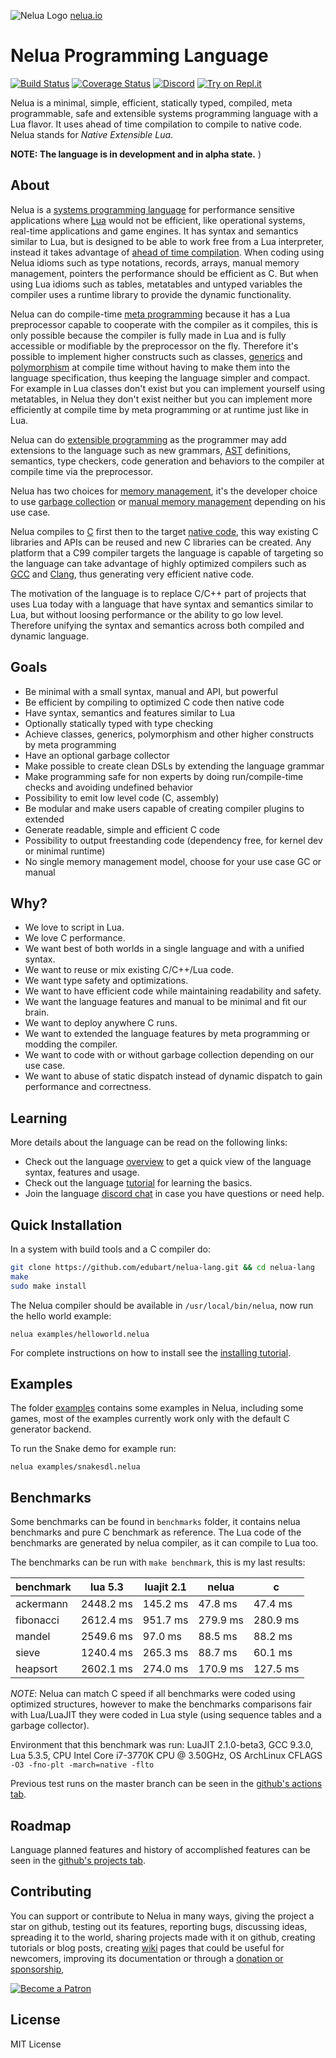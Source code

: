 ![Nelua Logo](https://nelua.io/assets/img/nelua-logo.png)
[nelua.io](https://nelua.io/)

# Nelua Programming Language

[![Build Status](https://travis-ci.org/edubart/nelua-lang.svg?branch=master)](https://travis-ci.org/edubart/nelua-lang)
[![Coverage Status](https://coveralls.io/repos/github/edubart/nelua-lang/badge.svg?branch=master)](https://coveralls.io/github/edubart/nelua-lang?branch=master)
[![Discord](https://img.shields.io/discord/680417078959800322.svg)](https://discord.gg/7aaGeG7)
[![Try on Repl.it](https://repl.it/badge/github/edubart/nelua-lang)](https://repl.it/@edubart/nelua-lang#examples/replit.lua)

Nelua is a minimal, simple, efficient, statically typed, compiled, meta programmable,
safe and extensible systems programming language with a Lua flavor.
It uses ahead of time compilation to compile to native code.
Nelua stands for *Native Extensible Lua*.

**NOTE: The language is in development and in alpha state.**
)
## About

Nelua is a [systems programming language](https://en.wikipedia.org/wiki/System_programming_language)
for performance sensitive applications where
[Lua](https://en.wikipedia.org/wiki/Lua_(programming_language))
would not be efficient, like operational systems, real-time applications and game engines.
It has syntax and semantics similar to Lua,
but is designed to be able to work free from a Lua interpreter,
instead it takes advantage of
[ahead of time compilation](https://en.wikipedia.org/wiki/Ahead-of-time_compilation).
When coding using Nelua idioms such as type notations, records, arrays,
manual memory management, pointers the performance should be efficient as C.
But when using Lua idioms such as tables, metatables and untyped variables the compiler
uses a runtime library to provide the dynamic functionality.

Nelua can do compile-time [meta programming](https://en.wikipedia.org/wiki/Metaprogramming)
because it has a Lua preprocessor
capable to cooperate with the compiler as it compiles,
this is only possible because the compiler is fully made in Lua
and is fully accessible or modifiable by the preprocessor on the fly.
Therefore it's possible to implement higher constructs such as classes,
[generics](https://en.wikipedia.org/wiki/Generic_programming) and
[polymorphism](https://en.wikipedia.org/wiki/Polymorphism_(computer_science))
at compile time without having to make them into the language specification,
thus keeping the language simpler and compact.
For example in Lua classes don't exist but you can implement yourself using metatables,
in Nelua they don't exist neither but you can implement more efficiently at compile time
by meta programming or at runtime just like in Lua.

Nelua can do [extensible programming](https://en.wikipedia.org/wiki/Extensible_programming)
as the programmer may add extensions to the language such as new grammars, [AST](https://en.wikipedia.org/wiki/Abstract_syntax_tree) definitions, semantics, type checkers, code
generation and behaviors to the compiler at compile time via the preprocessor.

Nelua has two choices for
[memory management](https://en.wikipedia.org/wiki/Memory_management),
it's the developer choice to use
[garbage collection](https://en.wikipedia.org/wiki/Garbage_collection_(computer_science))
or
[manual memory management](https://en.wikipedia.org/wiki/Manual_memory_management)
depending on his use case.

Nelua compiles to [C](https://en.wikipedia.org/wiki/C_(programming_language)) first
then to the target [native code](https://en.wikipedia.org/wiki/Machine_code),
this way existing C libraries and APIs can be reused and new C libraries can be created.
Any platform that a C99 compiler targets the language is capable of targeting so
the language can take advantage of highly optimized compilers such as
[GCC](https://en.wikipedia.org/wiki/GNU_Compiler_Collection) and
[Clang](https://en.wikipedia.org/wiki/Clang),
thus generating very efficient native code.

The motivation of the language is to replace C/C++ part of projects that uses
Lua today with a language that have syntax and semantics similar to Lua, but
without loosing performance or the ability to go low level. Therefore unifying the
syntax and semantics across both compiled and dynamic language.

## Goals

* Be minimal with a small syntax, manual and API, but powerful
* Be efficient by compiling to optimized C code then native code
* Have syntax, semantics and features similar to Lua
* Optionally statically typed with type checking
* Achieve classes, generics, polymorphism and other higher constructs by meta programming
* Have an optional garbage collector
* Make possible to create clean DSLs by extending the language grammar
* Make programming safe for non experts by doing run/compile-time checks and avoiding undefined behavior
* Possibility to emit low level code (C, assembly)
* Be modular and make users capable of creating compiler plugins to extended
* Generate readable, simple and efficient C code
* Possibility to output freestanding code (dependency free, for kernel dev or minimal runtime)
* No single memory management model, choose for your use case GC or manual

## Why?

* We love to script in Lua.
* We love C performance.
* We want best of both worlds in a single language and with a unified syntax.
* We want to reuse or mix existing C/C++/Lua code.
* We want type safety and optimizations.
* We want to have efficient code while maintaining readability and safety.
* We want the language features and manual to be minimal and fit our brain.
* We want to deploy anywhere C runs.
* We want to extended the language features by meta programming or modding the compiler.
* We want to code with or without garbage collection depending on our use case.
* We want to abuse of static dispatch instead of dynamic dispatch to gain performance and correctness.

## Learning

More details about the language can be read on the following links:
* Check out the language [overview](https://nelua.io/overview)
to get a quick view of the language syntax, features and usage.
* Check out the language [tutorial](https://nelua.io/tutorial)
for learning the basics.
* Join the language [discord chat](https://discord.gg/7aaGeG7)
in case you have questions or need help.

## Quick Installation

In a system with build tools and a C compiler do:

```bash
git clone https://github.com/edubart/nelua-lang.git && cd nelua-lang
make
sudo make install
```

The Nelua compiler should be available in `/usr/local/bin/nelua`,
now run the hello world example:

```
nelua examples/helloworld.nelua
```

For complete instructions on how to install see the [installing tutorial](https://nelua.io/installing/).

## Examples

The folder [examples](https://github.com/edubart/nelua-lang/tree/master/examples)
contains some examples in Nelua, including some games,
most of the examples currently work only with the default C generator backend.

To run the Snake demo for example run:

```shell
nelua examples/snakesdl.nelua
```

## Benchmarks

Some benchmarks can be found in `benchmarks` folder, it contains nelua benchmarks
and pure C benchmark as reference. The Lua code of the benchmarks are generated
by nelua compiler, as it can compile to Lua too.

The benchmarks can be run with `make benchmark`, this is my last results:

|    benchmark |  lua 5.3 | luajit 2.1 |    nelua |        c |
|--------------|----------|------------|----------|----------|
|    ackermann | 2448.2 ms | 145.2 ms  |  47.8 ms |  47.4 ms |
|    fibonacci | 2612.4 ms | 951.7 ms  | 279.9 ms | 280.9 ms |
|       mandel | 2549.6 ms |  97.0 ms  |  88.5 ms |  88.2 ms |
|        sieve | 1240.4 ms | 265.3 ms  |  88.7 ms |  60.1 ms |
|     heapsort | 2602.1 ms | 274.0 ms  | 170.9 ms | 127.5 ms |

*NOTE*: Nelua can match C speed if all benchmarks were coded using optimized structures,
however to make the benchmarks comparisons fair with Lua/LuaJIT they were coded in Lua style
(using sequence tables and a garbage collector).

Environment that this benchmark was run:
LuaJIT 2.1.0-beta3,
GCC 9.3.0,
Lua 5.3.5,
CPU Intel Core i7-3770K CPU @ 3.50GHz,
OS ArchLinux
CFLAGS `-O3 -fno-plt -march=native -flto`

Previous test runs on the master branch can be seen in the
[github's actions tab](https://github.com/edubart/nelua-lang/actions).

## Roadmap

Language planned features and history of accomplished features can be seen
in the [github's projects tab](https://github.com/edubart/nelua-lang/projects).

## Contributing

You can support or contribute to Nelua in many ways,
giving the project a star on github,
testing out its features,
reporting bugs,
discussing ideas,
spreading it to the world,
sharing projects made with it on github,
creating tutorials or blog posts,
creating [wiki](https://github.com/edubart/nelua-lang/wiki/Wiki-Home) pages that could be useful for newcomers,
improving its documentation
or through a [donation or sponsorship](https://patreon.com/edubart),

[![Become a Patron](https://c5.patreon.com/external/logo/become_a_patron_button.png)](https://www.patreon.com/edubart)

## License

MIT License
